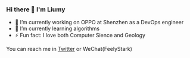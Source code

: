 ### Hi there 👋 I'm Liumy

- 🔭 I’m currently working on OPPO at Shenzhen as a DevOps engineer
- 🌱 I’m currently learning algorithms
- ⚡ Fun fact: I love both Computer Sience and Geology

You can reach me in [Twitter](http://twitter.com/alephantand) or WeChat(FeelyStark)
